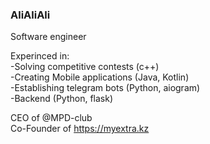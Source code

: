 ### AliAliAli
Software engineer

Experinced in:<br />
-Solving competitive contests (c++)<br />
-Creating Mobile applications (Java, Kotlin)<br />
-Establishing telegram bots (Python, aiogram)<br />
-Backend (Python, flask)<br />

CEO of @MPD-club <br />
Co-Founder of https://myextra.kz<br />

<!--
**Daruly/Daruly** is a ✨ _special_ ✨ repository because its `README.md` (this file) appears on your GitHub profile.

Here are some ideas to get you started:

- 🔭 I’m currently working on ...
- 🌱 I’m currently learning ...
- 👯 I’m looking to collaborate on ...
- 🤔 I’m looking for help with ...
- 💬 Ask me about ...
- 📫 How to reach me: ...
- 😄 Pronouns: ...
- ⚡ Fun fact: ...
-->
